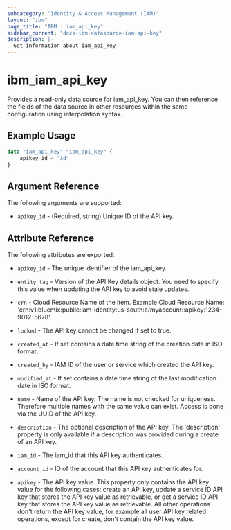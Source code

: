 ```yaml
---
subcategory: "Identity & Access Management (IAM)"
layout: "ibm"
page_title: "IBM : iam_api_key"
sidebar_current: "docs-ibm-datasource-iam-api-key"
description: |-
  Get information about iam_api_key
---
```


# ibm\_iam_api_key

Provides a read-only data source for iam_api_key. You can then reference the fields of the data source in other resources within the same configuration using interpolation syntax.

## Example Usage

```terraform
data "iam_api_key" "iam_api_key" {
	apikey_id = "id"
}
```

## Argument Reference

The following arguments are supported:

* `apikey_id` - (Required, string) Unique ID of the API key.

## Attribute Reference

The following attributes are exported:

* `apikey_id` - The unique identifier of the iam_api_key.

* `entity_tag` - Version of the API Key details object. You need to specify this value when updating the API key to avoid stale updates.

* `crn` - Cloud Resource Name of the item. Example Cloud Resource Name: 'crn:v1:bluemix:public:iam-identity:us-south:a/myaccount::apikey:1234-9012-5678'.

* `locked` - The API key cannot be changed if set to true.

* `created_at` - If set contains a date time string of the creation date in ISO format.

* `created_by` - IAM ID of the user or service which created the API key.

* `modified_at` - If set contains a date time string of the last modification date in ISO format.

* `name` - Name of the API key. The name is not checked for uniqueness. Therefore multiple names with the same value can exist. Access is done via the UUID of the API key.

* `description` - The optional description of the API key. The 'description' property is only available if a description was provided during a create of an API key.

* `iam_id` - The iam_id that this API key authenticates.

* `account_id` - ID of the account that this API key authenticates for.

* `apikey` - The API key value. This property only contains the API key value for the following cases: create an API key, update a service ID API key that stores the API key value as retrievable, or get a service ID API key that stores the API key value as retrievable. All other operations don't return the API key value, for example all user API key related operations, except for create, don't contain the API key value.